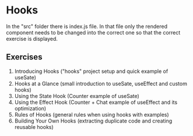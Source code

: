 # Hooks
In the "src" folder there is index.js file. In that file only the rendered component needs to be changed into the 
correct one so that the correct exercise is displayed.

## Exercises
1. Introducing Hooks ("hooks" project setup and quick example of useSate)
2. Hooks at a Glance (small introduction to useSate, useEffect and custom hooks)
3. Using the State Hook (Counter example of useSate)
4. Using the Effect Hook (Counter + Chat example of useEffect and its optimization)
5. Rules of Hooks (general rules when using hooks with examples)
6. Building Your Own Hooks (extracting duplicate code and creating reusable hooks)